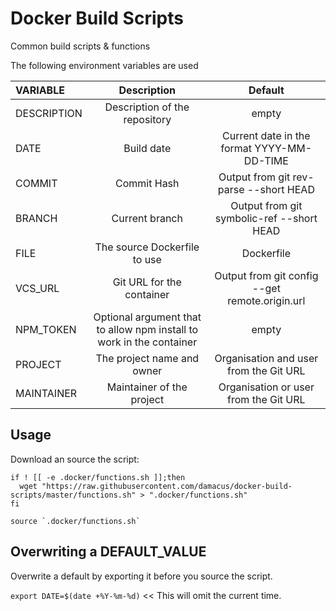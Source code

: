 # Docker Build Scripts

Common build scripts & functions

The following environment variables are used

VARIABLE    |                             Description                              |                    Default
:---------- | :------------------------------------------------------------------: | :--------------------------------------------:
DESCRIPTION |                    Description of the repository                     |                     empty
DATE        |                              Build date                              |   Current date in the format YYYY-MM-DD-TIME
COMMIT      |                             Commit Hash                              |     Output from git rev-parse --short HEAD
BRANCH      |                            Current branch                            |   Output from git symbolic-ref --short HEAD
FILE        |                     The source Dockerfile to use                     |                   Dockerfile
VCS_URL     |                      Git URL for the container                       | Output from git config --get remote.origin.url
NPM_TOKEN   | Optional argument that to allow npm install to work in the container |                     empty
PROJECT     |                      The project name and owner                      |     Organisation and user from the Git URL
MAINTAINER  |                      Maintainer of the project                       |     Organisation or user from the Git URL

## Usage

Download an source the script:

```shell
if ! [[ -e .docker/functions.sh ]];then
  wget "https://raw.githubusercontent.com/damacus/docker-build-scripts/master/functions.sh" > ".docker/functions.sh"
fi

source `.docker/functions.sh`
```

## Overwriting a DEFAULT_VALUE

Overwrite a default by exporting it before you source the script.

`export DATE=$(date +%Y-%m-%d)` << This will omit the current time.
